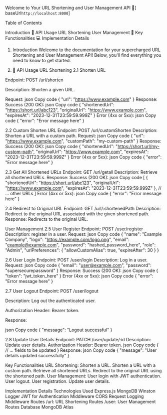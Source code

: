 Welcome to Your URL Shortening and User Management API 🚀[ baseUrl`http://localhost:8000`]


Table of Contents 

Introduction
🚀 API Usage
URL Shortening
User Management
🌟 Key Functionalities
💻 Implementation Details


1. Introduction
Welcome to the documentation for your supercharged URL Shortening and User Management API! Below, you'll find everything you need to know to get started.


2. 🚀 API Usage
URL Shortening
2.1 Shorten URL
   
Endpoint: POST /url/shorten

Description: Shorten a given URL.

Request:
json
Copy code
{
  "url": "https://www.example.com"
}
Response:
Success (200 OK):
json
Copy code
{
  "shortenedUrl": "https://short.url/abc123",
  "originalUrl": "https://www.example.com",
  "expiresAt": "2023-12-31T23:59:59.999Z"
}
Error (4xx or 5xx):
json
Copy code
{
  "error": "Error message here"
}


2.2 Custom Shorten URL
Endpoint: POST /url/customShorten
Description: Shorten a URL with a custom path.
Request:
json
Copy code
{
  "url": "https://www.example.com",
  "customPath": "my-custom-path"
}
Response:
Success (200 OK):
json
Copy code
{
  "shortenedUrl": "https://short.url/my-custom-path",
  "originalUrl": "https://www.example.com",
  "expiresAt": "2023-12-31T23:59:59.999Z"
}
Error (4xx or 5xx):
json
Copy code
{
  "error": "Error message here"
}


2.3 Get All Shortened URLs
Endpoint: GET /url/getall
Description: Retrieve all shortened URLs.
Response:
Success (200 OK):
json
Copy code
[
  {
    "shortenedUrl": "https://short.url/abc123",
    "originalUrl": "https://www.example.com",
    "expiresAt": "2023-12-31T23:59:59.999Z"
  },
  // ... other URLs
]
Error (4xx or 5xx):
json
Copy code
{
  "error": "Error message here"
}


2.4 Redirect to Original URL
Endpoint: GET /url/:shortenedPath
Description: Redirect to the original URL associated with the given shortened path.
Response: Redirects to the original URL.


User Management
2.5 User Register
Endpoint: POST /user/register
Description: register in a user.
Request:
json
Copy code
{
    "name": "Example Company",
    "logo": "https://example.com/logo.png",
    "email": "example@example.com",
    "password": "hashed_password_here",
    "role": "Admin",
    "urlPreferences": {
      "allowCustomAlias": true,
      "expireAfter": 30
    }
  }

2.6 User Login
Endpoint: POST /user/login
Description: Log in a user.
Request:
json
Copy code
{
  "email": "user@example.com",
  "password": "supersecurepassword"
}
Response:
Success (200 OK):
json
Copy code
{
  "token": "jwt_token_here"
}
Error (4xx or 5xx):
json
Copy code
{
  "error": "Error message here"
}

2.7 User Logout
Endpoint: POST /user/logout

Description: Log out the authenticated user.

Authorization Header: Bearer token.

Response:

json
Copy code
{
  "message": "Logout successful"
}

2.8 Update User Details
Endpoint: PATCH /user/update/:id
Description: Update user details.
Authorization Header: Bearer token.
json
Copy code
{
  // ... fields to be updated
}
Response:
json
Copy code
{
  "message": "User details updated successfully"
}



Key Functionalities
URL Shortening:
Shorten a URL.
Shorten a URL with a custom path.
Retrieve all shortened URLs.
Redirect to the original URL using the shortened path.
User Management:
User login with JWT authentication.
User logout.
User registration.
Update user details.

Implementation Details
Technologies Used
Express.js
MongoDB
Winston Logger
JWT for Authentication
Middleware
CORS
Request Logging Middleware
Routes
/url: URL Shortening Routes
/user: User Management Routes
Database
MongoDB Atlas
